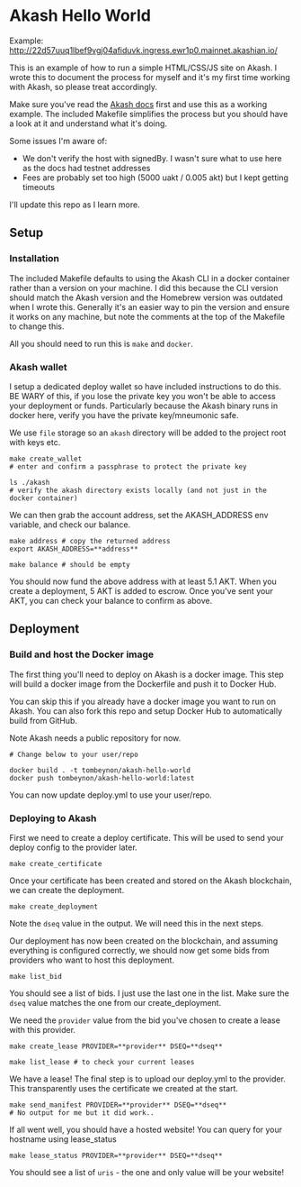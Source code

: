 # Akash Hello World

Example: http://22d57uuq1lbef9vgj04afiduvk.ingress.ewr1p0.mainnet.akashian.io/

This is an example of how to run a simple HTML/CSS/JS site on Akash. I wrote this to document the process for myself and it's my first time working with Akash, so please treat accordingly. 

Make sure you've read the [Akash docs](https://docs.akash.network/) first and use this as a working example. The included Makefile simplifies the process but you should have a look at it and understand what it's doing. 

Some issues I'm aware of:

- We don't verify the host with signedBy. I wasn't sure what to use here as the docs had testnet addresses
- Fees are probably set too high (5000 uakt / 0.005 akt) but I kept getting timeouts

I'll update this repo as I learn more.

## Setup

### Installation

The included Makefile defaults to using the Akash CLI in a docker container rather than a version on your machine. I did this because the CLI version should match the Akash version and the Homebrew version was outdated when I wrote this. Generally it's an easier way to pin the version and ensure it works on any machine, but note the comments at the top of the Makefile to change this.

All you should need to run this is `make` and `docker`. 

### Akash wallet

I setup a dedicated deploy wallet so have included instructions to do this. BE WARY of this, if you lose the private key you won't be able to access your deployment or funds. Particularly because the Akash binary runs in docker here, verify you have the private key/mneumonic safe.

We use `file` storage so an `akash` directory will be added to the project root with keys etc.

```
make create_wallet
# enter and confirm a passphrase to protect the private key

ls ./akash 
# verify the akash directory exists locally (and not just in the docker container)
```

We can then grab the account address, set the AKASH_ADDRESS env variable, and check our balance.

```
make address # copy the returned address
export AKASH_ADDRESS=**address**

make balance # should be empty
```

You should now fund the above address with at least 5.1 AKT. When you create a deployment, 5 AKT is added to escrow. Once you've sent your AKT, you can check your balance to confirm as above.

## Deployment

### Build and host the Docker image

The first thing you'll need to deploy on Akash is a docker image. This step will build a docker image from the Dockerfile and push it to Docker Hub. 

You can skip this if you already have a docker image you want to run on Akash. You can also fork this repo and setup Docker Hub to automatically build from GitHub.

Note Akash needs a public repository for now.

```
# Change below to your user/repo

docker build . -t tombeynon/akash-hello-world 
docker push tombeynon/akash-hello-world:latest
```

You can now update deploy.yml to use your user/repo.

### Deploying to Akash

First we need to create a deploy certificate. This will be used to send your deploy config to the provider later.

```
make create_certificate
```

Once your certificate has been created and stored on the Akash blockchain, we can create the deployment.

```
make create_deployment
```

Note the `dseq` value in the output. We will need this in the next steps.

Our deployment has now been created on the blockchain, and assuming everything is configured correctly, we should now get some bids from providers who want to host this deployment.

```
make list_bid
```

You should see a list of bids. I just use the last one in the list. Make sure the `dseq` value matches the one from our create_deployment.

We need the `provider` value from the bid you've chosen to create a lease with this provider.

```
make create_lease PROVIDER=**provider** DSEQ=**dseq**

make list_lease # to check your current leases
```

We have a lease! The final step is to upload our deploy.yml to the provider. This transparently uses the certificate we created at the start.

```
make send_manifest PROVIDER=**provider** DSEQ=**dseq**
# No output for me but it did work..
```

If all went well, you should have a hosted website! You can query for your hostname using lease_status

```
make lease_status PROVIDER=**provider** DSEQ=**dseq**
```

You should see a list of `uris` - the one and only value will be your website!
